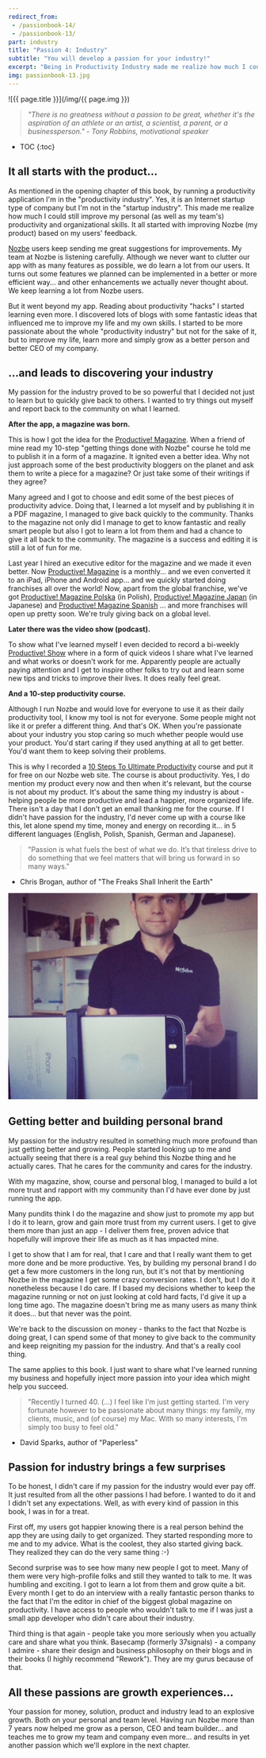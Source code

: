 ```yaml
---
redirect_from:
 - /passionbook-14/
 - /passionbook-13/
part: industry
title: "Passion 4: Industry"
subtitle: "You will develop a passion for your industry!"
excerpt: "Being in Productivity Industry made me realize how much I could still improve my personal (as well as my team's) productivity and organizational skills. It all started with improving Nozbe (my product) based on my users' feedback."
img: passionbook-13.jpg
---
```


![{{ page.title }}](/img/{{ page.img }})

>*"There is no greatness without a passion to be great, whether it's the aspiration of an athlete or an artist, a scientist, a parent, or a businessperson." - Tony Robbins, motivational speaker*

* TOC
{:toc}

## It all starts with the product...

As mentioned in the opening chapter of this book, by running a productivity application I'm in the "productivity industry". Yes, it is an Internet startup type of company but I'm not in the "startup industry". This made me realize how much I could still improve my personal (as well as my team's) productivity and organizational skills. It all started with improving Nozbe (my product) based on my users' feedback.

[Nozbe][] users keep sending me great suggestions for improvements. My team at Nozbe is listening carefully. Although we never want to clutter our app with as many features as possible, we do learn a lot from our users. It turns out some features we planned can be implemented in a better or more efficient way... and other enhancements we actually never thought about. We keep learning a lot from Nozbe users.

But it went beyond my app. Reading about productivity "hacks" I started learning even more. I discovered lots of blogs with some fantastic ideas that influenced me to improve my life and my own skills. I started to be more passionate about the whole "productivity industry" but not for the sake of it, but to improve my life, learn more and simply grow as a better person and better CEO of my company.

## ...and leads to discovering your industry

My passion for the industry proved to be so powerful that I decided not just to learn but to quickly give back to others. I wanted to try things out myself and report back to the community on what I learned.

**After the app, a magazine was born.**

This is how I got the idea for the [Productive! Magazine][pm]. When a friend of mine read my 10-step "getting things done with Nozbe" course he told me to publish it in a form of a magazine. It ignited even a better idea. Why not just approach some of the best productivity bloggers on the planet and ask them to write a piece for a magazine? Or just take some of their writings if they agree?

Many agreed and I got to choose and edit some of the best pieces of productivity advice. Doing that, I learned a lot myself and by publishing it in a PDF magazine, I managed to give back quickly to the community. Thanks to the magazine not only did I manage to get to know fantastic and really smart people but also I got to learn a lot from them and had a chance to give it all back to the community. The magazine is a success and editing it is still a lot of fun for me.

Last year I hired an executive editor for the magazine and we made it even better. Now [Productive! Magazine][pm] is a monthly... and we even converted it to an iPad, iPhone and Android app... and we quickly started doing franchises all over the world! Now, apart from the global franchise, we've got [Productive! Magazine Polska][pmpl] (in Polish), [Productive! Magazine Japan][pmjp] (in Japanese) and [Productive! Magazine Spanish][pmes] ... and more franchises will open up pretty soon. We're truly giving back on a global level.

**Later there was the video show (podcast).**

To show what I've learned myself I even decided to record a bi-weekly [Productive! Show][ps] where in a form of quick videos I share what I've learned and what works or doesn't work for me. Apparently people are actually paying attention and I get to inspire other folks to try out and learn some new tips and tricks to improve their lives. It does really feel great.

**And a 10-step productivity course.**

Although I run Nozbe and would love for everyone to use it as their daily productivity tool, I know my tool is not for everyone. Some people might not like it or prefer a different thing. And that's OK. When you're passionate about your industry you stop caring so much whether people would use your product. You'd start caring if they used anything at all to get better. You'd want them to keep solving their problems.

This is why I recorded a [10 Steps To Ultimate Productivity][10] course and put it for free on our Nozbe web site. The course is about productivity. Yes, I do mention my product every now and then when it's relevant, but the course is not about my product. It's about the same thing my industry is about - helping people be more productive and lead a happier, more organized life. There isn't a day that I don't get an email thanking me for the course. If I didn't have passion for the industry, I'd never come up with a course like this, let alone spend my time, money and energy on recording it... in 5 different languages (English, Polish, Spanish, German and Japanese).

>"Passion is what fuels the best of what we do. It’s that tireless drive to do something that we feel matters that will bring us forward in so many ways."
- Chris Brogan, author of "The Freaks Shall Inherit the Earth"

![It's all about passion - 14](/img/passionbook-14.jpg)

## Getting better and building personal brand

My passion for the industry resulted in something much more profound than just getting better and growing. People started looking up to me and actually seeing that there is a real guy behind this Nozbe thing and he actually cares. That he cares for the community and cares for the industry.

With my magazine, show, course and personal blog, I managed to build a lot more trust and rapport with my community than I'd have ever done by just running the app.

Many pundits think I do the magazine and show just to promote my app but I do it to learn, grow and gain more trust from my current users. I get to give them more than just an app - I deliver them free, proven advice that hopefully will improve their life as much as it has impacted mine.

I get to show that I am for real, that I care and that I really want them to get more done and be more productive. Yes, by building my personal brand I do get a few more customers in the long run, but it's not that by mentioning Nozbe in the magazine I get some crazy conversion rates. I don't, but I do it nonetheless because I do care. If I based my decisions whether to keep the magazine running or not on just looking at cold hard facts, I'd give it up a long time ago. The magazine doesn't bring me as many users as many think it does... but that never was the point.

We're back to the discussion on money - thanks to the fact that Nozbe is doing great, I can spend some of that money to give back to the community and keep reigniting my passion for the industry. And that's a really cool thing.

The same applies to this book. I just want to share what I've learned running my business and hopefully inject more passion into your idea which might help you succeed.

>"Recently I turned 40. (...) I feel like I'm just getting started. I'm very fortunate however to be passionate
about many things: my family, my clients, music, and (of course) my Mac. With so many interests, I'm
simply too busy to feel old."
- David Sparks, author of "Paperless"

## Passion for industry brings a few surprises

To be honest, I didn't care if my passion for the industry would ever pay off. It just resulted from all the other passions I had before. I wanted to do it and I didn't set any expectations. Well, as with every kind of passion in this book, I was in for a treat.

First off, my users got happier knowing there is a real person behind the app they are using daily to get organized. They started responding more to me and to my advice. What is the coolest, they also started giving back. They realized they can do the very same thing :-)

Second surprise was to see how many new people I got to meet. Many of them were very high-profile folks and still they wanted to talk to me. It was humbling and exciting. I got to learn a lot from them and grow quite a bit. Every month I get to do an interview with a really fantastic person thanks to the fact that I'm the editor in chief of the biggest global magazine on productivity. I have access to people who wouldn't talk to me if I was just a small app developer who didn't care about their industry.

Third thing is that again - people take you more seriously when you actually care and share what you think. Basecamp (formerly 37signals) - a company I admire - share their design and business philosophy on their blogs and in their books (I highly recommend "Rework"). They are my gurus because of that.

## All these passions are growth experiences...

Your passion for money, solution, product and industry lead to an explosive growth. Both on your personal and team level. Having run Nozbe more than 7 years now helped me grow as a person, CEO and team builder... and teaches me to grow my team and company even more... and results in yet another passion which we'll explore in the next chapter.


[Nozbe]: http://Nozbe.com/
[a]: http://mnoz.be/0k
[b]: /passion/
[c]: /its-all-about-passion
[s]: /passion/
[pm]: http://productivemag.com/
[pmpl]: http://productivemag.pl/
[pmjp]: http://productivemag.jp/
[pmes]: http://productivemag.es/
[ps]: /show/
[10]: https://help.nozbe.com/bonus/introduction/